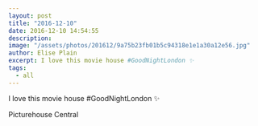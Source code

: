 ```yaml
---
layout: post
title: "2016-12-10"
date: 2016-12-10 14:54:55
description: 
image: "/assets/photos/201612/9a75b23fb01b5c94318e1e1a30a12e56.jpg"
author: Elise Plain
excerpt: I love this movie house #GoodNightLondon ✨
tags: 
  - all
---
```


I love this movie house #GoodNightLondon ✨
<p></p>
Picturehouse Central